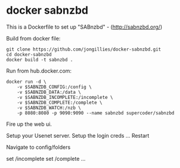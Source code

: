 # docker sabnzbd

This is a Dockerfile to set up "SABnzbd" - (http://sabnzbd.org/)

Build from docker file:

```
git clone https://github.com/jongillies/docker-sabnzbd.git
cd docker-sabnzbd
docker build -t sabnzbd .
```

Run from hub.docker.com:

```
docker run -d \
    -v $SABNZDB_CONFIG:/config \
    -v $SABNZDB_DATA:/data \
    -v $SABNZDB_INCOMPLETE:/incomplete \
    -v $SABNZDB_COMPLETE:/complete \
    -v $SABNZDB_WATCH:/nzb \
    -p 8080:8080 -p 9090:9090 --name sabnzbd supercoder/sabnzbd
```

Fire up the web ui.

Setup your Usenet server.
Setup the login creds
...
Restart

Navigate to config/folders

set /incomplete
set /complete
...
